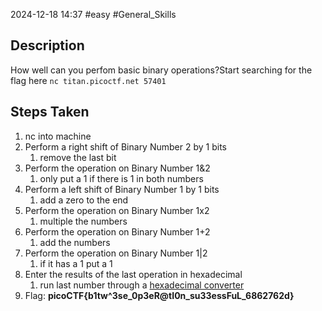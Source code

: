2024-12-18
14:37
#easy #General_Skills

## Description
How well can you perfom basic binary operations?Start searching for the flag here `nc titan.picoctf.net 57401`

## Steps Taken
1. nc into machine
2. Perform a right shift of Binary Number 2 by 1 bits
	1. remove the last bit
3. Perform the operation on Binary Number 1&2
	1. only put a 1 if there is 1 in both numbers
4. Perform a left shift of Binary Number 1 by 1 bits
	1. add a zero to the end
5. Perform the operation on Binary Number 1x2
	1. multiple the numbers
6. Perform the operation on Binary Number 1+2
	1. add the numbers
7. Perform the operation on Binary Number 1|2
	1. if it has a 1 put a 1
8. Enter the results of the last operation in hexadecimal
	1. run last number through a [hexadecimal converter](https://www.rapidtables.com/convert/number)
9. Flag: **picoCTF{b1tw^3se_0p3eR@tI0n_su33essFuL_6862762d}**
